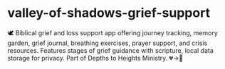 # valley-of-shadows-grief-support
🕊️ Biblical grief and loss support app offering journey tracking, memory garden, grief journal, breathing exercises, prayer support, and crisis resources. Features stages of grief guidance with scripture, local data storage for privacy. Part of Depths to Heights Ministry. 💔→💚
